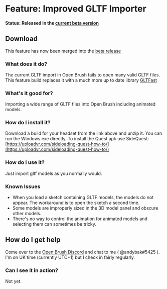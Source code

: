 # Feature: Improved GLTF Importer

#### Status: Released in the [current beta version](../open-brush-beta-docs.md)

## Download

This feature has now been merged into the [beta release](../open-brush-beta-docs.md)

### What does it do?

The current GLTF import in Open Brush fails to open many valid GLTF files. This feature build replaces it with a much more up to date library [GLTFast](https://github.com/atteneder/glTFast)

### What's it good for?

Importing a wide range of GLTF files into Open Brush including animated models.

### How do I install it?

Download a build for your headset from the link above and unzip it. You can run the Windows exe directly. To install the Quest apk use SideQuest: [https://uploadvr.com/sideloading-quest-how-to/](https://uploadvr.com/sideloading-quest-how-to/)

### How do I use it?

Just import gltf models as you normally would.

### Known Issues

* When you load a sketch containing GLTF models, the models do not appear. The workaround is to open the sketch a second time.
* Some models are improperly sized in the 3D model panel and obscure other models.
* There's no way to control the animation for animated models and selecting them can sometimes be tricky.

## How do I get help

Come over to the [Open Brush Discord](https://discord.com/invite/fS69VdFXpk) and chat to me ( @andybak#5425 ). I'm on UK time (currently UTC+1) but I check in fairly regularly.

### Can I see it in action?

Not yet.
